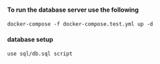 #### To run the database server use the following

    docker-compose -f docker-compose.test.yml up -d

#### database setup

    use sql/db.sql script
        
    